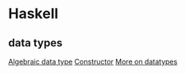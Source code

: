 # Haskell

## data types
[Algebraic data type](https://wiki.haskell.org/Algebraic_data_type)
[Constructor](https://wiki.haskell.org/Constructor)
[More on datatypes](http://en.wikibooks.org/wiki/Haskell/More_on_datatypes)

